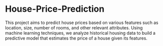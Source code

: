 # House-Price-Prediction
This project aims to predict house prices based on various features such as location, size, number of rooms, and other relevant attributes. Using machine learning techniques, we analyze historical housing data to build a predictive model that estimates the price of a house given its features.
